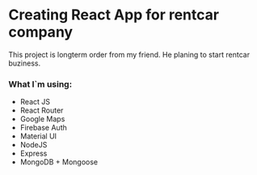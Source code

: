 # Creating React App for rentcar company

This project is longterm order from my friend. He planing to start rentcar buziness. 

### What I`m using:
* React JS
* React Router
* Google Maps
* Firebase Auth
* Material UI
* NodeJS 
* Express
* MongoDB + Mongoose